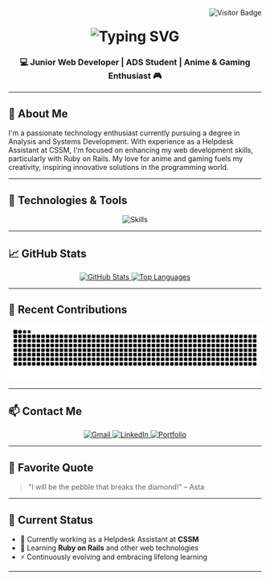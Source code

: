 <!-- Visitor Badge -->
<img align="right" src="https://visitor-badge.laobi.icu/badge?page_id=pedroowb.pedroowb" alt="Visitor Badge" />

<!-- Animated Header -->
<h1 align="center">
  <img src="https://readme-typing-svg.herokuapp.com/?font=Righteous&size=35&center=true&vCenter=true&width=600&height=70&duration=4000&lines=May+the+Force+Be+With+You!;Rails+Jedi&color=FF0000" alt="Typing SVG" />
</h1>

<h3 align="center">💻 Junior Web Developer | ADS Student | Anime & Gaming Enthusiast 🎮</h3>

---

## 🧠 About Me

I'm a passionate technology enthusiast currently pursuing a degree in Analysis and Systems Development. With experience as a Helpdesk Assistant at CSSM, I'm focused on enhancing my web development skills, particularly with Ruby on Rails. My love for anime and gaming fuels my creativity, inspiring innovative solutions in the programming world.

---

## 🚀 Technologies & Tools

<div align="center">
  <img src="https://skillicons.dev/icons?i=html,css,javascript,ruby,rails,python,java,git,github,vscode,figma,notion" alt="Skills" />
</div>

---

## 📈 GitHub Stats

<div align="center">
  <a href="https://github.com/pedroowb">
    <img height="180em" src="https://github-readme-stats.vercel.app/api?username=pedroowb&show_icons=true&theme=dark&include_all_commits=true&count_private=true" alt="GitHub Stats" />
    <img height="180em" src="https://github-readme-stats.vercel.app/api/top-langs/?username=pedroowb&layout=compact&langs_count=7&theme=dark" alt="Top Languages" />
  </a>
</div>

---

## 🐍 Recent Contributions

<div align="center">
  <img src="https://raw.githubusercontent.com/pedroowb/pedroowb/output/github-contribution-grid-snake.svg" alt="Snake animation" />
</div>

---

## 📫 Contact Me

<div align="center">
  <a href="mailto:phsilvasantos7@gmail.com" target="_blank">
    <img src="https://img.shields.io/badge/Gmail-333333?style=for-the-badge&logo=gmail&logoColor=red" alt="Gmail" />
  </a>
  <a href="https://www.linkedin.com/in/pedro-henrique-899151271/" target="_blank">
    <img src="https://img.shields.io/badge/LinkedIn-0077B5?style=for-the-badge&logo=linkedin&logoColor=white" alt="LinkedIn" />
  </a>
  <a href="https://codewithpedro.netlify.app" target="_blank">
    <img src="https://img.shields.io/badge/Portfolio-FF5722?style=for-the-badge&logo=todoist&logoColor=white" alt="Portfolio" />
  </a>
</div>

---

## 📝 Favorite Quote

> "I will be the pebble that breaks the diamond!" – Asta

---

## 📌 Current Status

- 🔭 Currently working as a Helpdesk Assistant at **CSSM**
- 🌱 Learning **Ruby on Rails** and other web technologies
- ⚡ Continuously evolving and embracing lifelong learning

---

